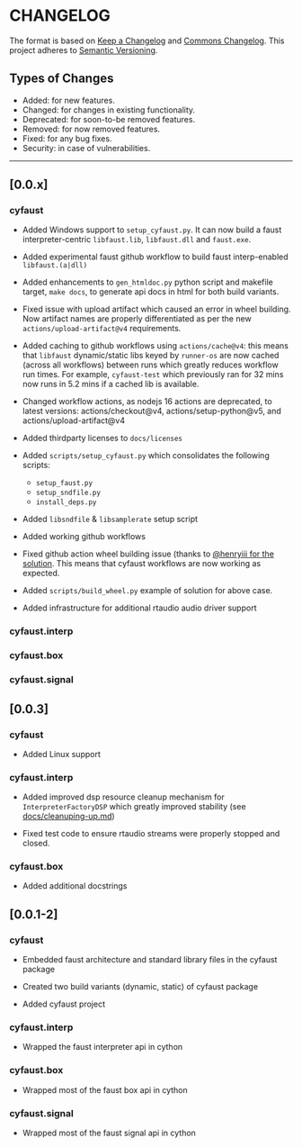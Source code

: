 # CHANGELOG

The format is based on [Keep a Changelog](https://keepachangelog.com/en/1.0.0/) and [Commons Changelog](https://common-changelog.org). This project adheres to [Semantic Versioning](https://semver.org/spec/v2.0.0.html).

## Types of Changes

- Added: for new features.
- Changed: for changes in existing functionality.
- Deprecated: for soon-to-be removed features.
- Removed: for now removed features.
- Fixed: for any bug fixes.
- Security: in case of vulnerabilities.

---

## [0.0.x]

### cyfaust

- Added Windows support to `setup_cyfaust.py`. It can now build a faust interpreter-centric `libfaust.lib`, `libfaust.dll` and `faust.exe`.

- Added experimental faust github workflow to build faust interp-enabled `libfaust.(a|dll)`

- Added enhancements to `gen_htmldoc.py` python script and makefile target, `make docs`, to generate api docs in html for both build variants.

- Fixed issue with upload artifact which caused an error in wheel building. Now artifact names are properly differentiated as per the new `actions/upload-artifact@v4` requirements.

- Added caching to github workflows using `actions/cache@v4`: this means that `libfaust` dynamic/static libs keyed by `runner-os` are now cached (across all workflows) between runs which greatly reduces workflow run times. For example, `cyfaust-test` which previously ran for 32 mins now runs in 5.2 mins if a cached lib is available.

- Changed workflow actions, as nodejs 16 actions are deprecated, to latest versions: actions/checkout@v4, actions/setup-python@v5, and actions/upload-artifact@v4

- Added thirdparty licenses to `docs/licenses`

- Added `scripts/setup_cyfaust.py` which consolidates the following scripts:

	- `setup_faust.py`
	- `setup_sndfile.py`
	- `install_deps.py`

- Added `libsndfile` & `libsamplerate` setup script

- Added working github workflows

- Fixed github action wheel building issue (thanks to [@henryiii for the solution](https://github.com/pypa/wheel/issues/573#issuecomment-1902083893!). This means that cyfaust workflows are now working as expected.

- Added `scripts/build_wheel.py` example of solution for above case.

- Added infrastructure for additional rtaudio audio driver support

### cyfaust.interp

### cyfaust.box

### cyfaust.signal



## [0.0.3]

### cyfaust

- Added Linux support

### cyfaust.interp

- Added improved dsp resource cleanup mechanism for `InterpreterFactoryDSP` which greatly improved stability (see [docs/cleanuping-up.md](https://github.com/shakfu/cyfaust/blob/main/docs/devnotes/cleaning-up.md))

- Fixed test code to ensure rtaudio streams were properly stopped and closed.

### cyfaust.box

- Added additional docstrings


## [0.0.1-2]

### cyfaust

- Embedded faust architecture and standard library files in the cyfaust package

- Created two build variants (dynamic, static) of cyfaust package

- Added cyfaust project

### cyfaust.interp

- Wrapped the faust interpreter api in cython

### cyfaust.box

- Wrapped most of the faust box api in cython

### cyfaust.signal

- Wrapped most of the faust signal api in cython
